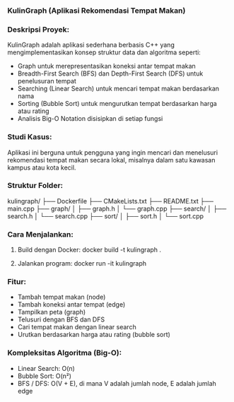 ### KulinGraph (Aplikasi Rekomendasi Tempat Makan)

### Deskripsi Proyek:
KulinGraph adalah aplikasi sederhana berbasis C++ yang mengimplementasikan konsep struktur data dan algoritma seperti:
- Graph untuk merepresentasikan koneksi antar tempat makan
- Breadth-First Search (BFS) dan Depth-First Search (DFS) untuk penelusuran tempat
- Searching (Linear Search) untuk mencari tempat makan berdasarkan nama
- Sorting (Bubble Sort) untuk mengurutkan tempat berdasarkan harga atau rating
- Analisis Big-O Notation disisipkan di setiap fungsi

### Studi Kasus:
Aplikasi ini berguna untuk pengguna yang ingin mencari dan menelusuri rekomendasi tempat makan secara lokal, misalnya dalam satu kawasan kampus atau kota kecil.

### Struktur Folder:
kulingraph/
├── Dockerfile
├── CMakeLists.txt
├── README.txt
├── main.cpp
├── graph/
│   ├── graph.h
│   └── graph.cpp
├── search/
│   ├── search.h
│   └── search.cpp
├── sort/
│   ├── sort.h
│   └── sort.cpp

### Cara Menjalankan:
1. Build dengan Docker:
   docker build -t kulingraph .

2. Jalankan program:
   docker run -it kulingraph

### Fitur:
- Tambah tempat makan (node)
- Tambah koneksi antar tempat (edge)
- Tampilkan peta (graph)
- Telusuri dengan BFS dan DFS
- Cari tempat makan dengan linear search
- Urutkan berdasarkan harga atau rating (bubble sort)

### Kompleksitas Algoritma (Big-O):
- Linear Search: O(n)
- Bubble Sort: O(n²)
- BFS / DFS: O(V + E), di mana V adalah jumlah node, E adalah jumlah edge
